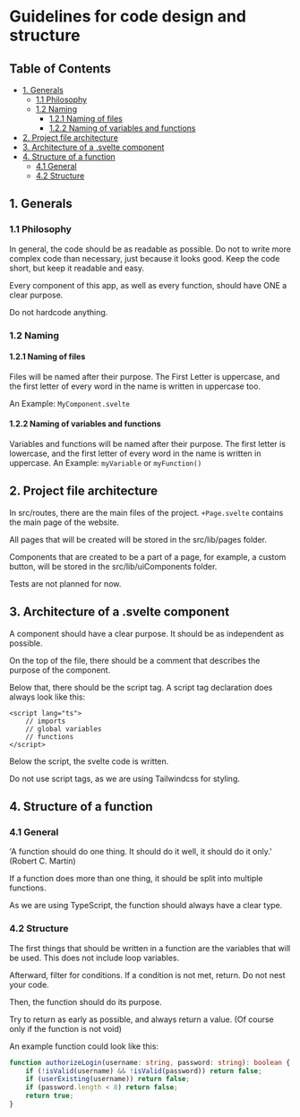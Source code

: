 # Guidelines for code design and structure

## Table of Contents

  - [1. Generals](#1-generals)
    - [1.1 Philosophy](#11-philosophy)
    - [1.2 Naming](#12-naming)
      - [1.2.1 Naming of files](#121-naming-of-files)
      - [1.2.2 Naming of variables and functions](#122-naming-of-variables-and-functions)
  - [2. Project file architecture](#2-project-file-architecture)
  - [3. Architecture of a .svelte component](#3-architecture-of-a-svelte-component)
  - [4. Structure of a function](#4-structure-of-a-function)
    - [4.1 General](#41-general)
    - [4.2 Structure](#42-structure)

## 1. Generals

### 1.1 Philosophy

In general, the code should be as readable as possible. Do not to write more complex code than necessary, 
just because it looks good. Keep the code short, but keep it readable and easy.

Every component of this app, as well as every function, should have ONE a clear purpose.

Do not hardcode anything.

### 1.2 Naming

#### 1.2.1 Naming of files

Files will be named after their purpose. The First Letter is uppercase, and the first letter of every word in the name 
is written in uppercase too. 

An Example: `MyComponent.svelte`

#### 1.2.2 Naming of variables and functions

Variables and functions will be named after their purpose. The first letter is lowercase, and the first letter of every 
word in the name is written in uppercase.
An Example: `myVariable` or `myFunction()`


## 2. Project file architecture

In src/routes, there are the main files of the project. `+Page.svelte` contains the main page of the website.

All pages that will be created will be stored in the src/lib/pages folder.

Components that are created to be a part of a page, for example, a custom button, 
will be stored in the src/lib/uiComponents folder.

Tests are not planned for now. 

## 3. Architecture of a .svelte component

A component should have a clear purpose. It should be as independent as possible.

On the top of the file, there should be a comment that describes the purpose of the component. 

Below that, there should be the script tag. A script tag declaration does always look like this: 
```sveltehtml
<script lang="ts">
    // imports
    // global variables
    // functions
</script>
```

Below the script, the svelte code is written.

Do not use script tags, as we are using Tailwindcss for styling.

## 4. Structure of a function

### 4.1 General

'A function should do one thing. It should do it well, it should do it only.' (Robert C. Martin)

If a function does more than one thing, it should be split into multiple functions.

As we are using TypeScript, the function should always have a clear type.

### 4.2 Structure

The first things that should be written in a function are the variables that will be used. 
This does not include loop variables.

Afterward, filter for conditions. If a condition is not met, return. Do not nest your code.

Then, the function should do its purpose. 

Try to return as early as possible, and always return a value. (Of course only if the function is not void)

An example function could look like this: 
```typescript
function authorizeLogin(username: string, password: string): boolean {
    if (!isValid(username) && !isValid(password)) return false;
    if (userExisting(username)) return false;
    if (password.length < 8) return false;
    return true;
}
